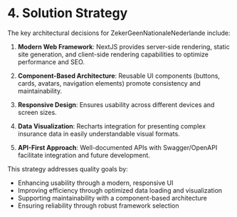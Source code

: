 # 4. Solution Strategy

The key architectural decisions for ZekerGeenNationaleNederlande include:

1. **Modern Web Framework**: NextJS provides server-side rendering, static site generation, and client-side rendering capabilities to optimize performance and SEO.

2. **Component-Based Architecture**: Reusable UI components (buttons, cards, avatars, navigation elements) promote consistency and maintainability.

3. **Responsive Design**: Ensures usability across different devices and screen sizes.

4. **Data Visualization**: Recharts integration for presenting complex insurance data in easily understandable visual formats.

5. **API-First Approach**: Well-documented APIs with Swagger/OpenAPI facilitate integration and future development.

This strategy addresses quality goals by:
- Enhancing usability through a modern, responsive UI
- Improving efficiency through optimized data loading and visualization
- Supporting maintainability with a component-based architecture
- Ensuring reliability through robust framework selection
